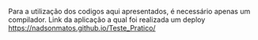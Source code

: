 
Para a utilização dos codigos aqui apresentados, é necessário apenas um compilador.
Link da aplicação a qual foi realizada um deploy https://nadsonmatos.github.io/Teste_Pratico/
